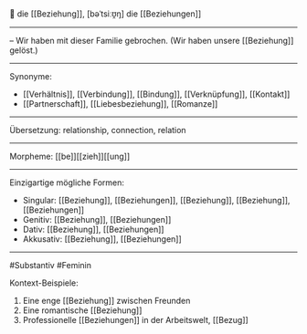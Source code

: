 🔵 die [[Beziehung]], [bəˈtsiːʊ̯ŋ]
die [[Beziehungen]]

---
– Wir haben mit dieser Familie gebrochen. (Wir haben unsere [[Beziehung]] gelöst.)


---
Synonyme:
- [[Verhältnis]], [[Verbindung]], [[Bindung]], [[Verknüpfung]], [[Kontakt]]
- [[Partnerschaft]], [[Liebesbeziehung]], [[Romanze]]

---
Übersetzung: relationship, connection, relation

---
Morpheme:
[[be]][[zieh]][[ung]]

---
Einzigartige mögliche Formen:
- Singular: [[Beziehung]], [[Beziehungen]], [[Beziehung]], [[Beziehung]], [[Beziehungen]]
- Genitiv: [[Beziehung]], [[Beziehungen]]
- Dativ: [[Beziehung]], [[Beziehungen]]
- Akkusativ: [[Beziehung]], [[Beziehungen]]

---
#Substantiv #Feminin

Kontext-Beispiele:
1. Eine enge [[Beziehung]] zwischen Freunden
2. Eine romantische [[Beziehung]]
3. Professionelle [[Beziehungen]] in der Arbeitswelt, [[Bezug]]
